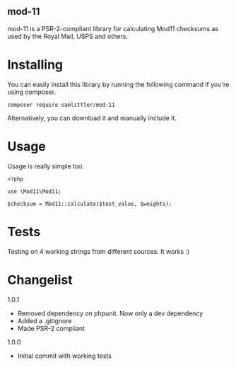 mod-11
-
mod-11 is a PSR-2-compliant library for calculating Mod11 checksums as used by the Royal Mail, USPS and others.

# Installing

You can easily install this library by running the following command if you're using composer.

    composer require samlittler/mod-11
    
Alternatively, you can download it and manually include it.
    
# Usage

Usage is really simple too.

    <?php
    
    use \Mod11\Mod11;
    
    $checksum = Mod11::calculate($test_value, $weights);
    
# Tests

Testing on 4 working strings from different sources. It works :)

# Changelist

1.0.1
- Removed dependency on phpunit. Now only a dev dependency
- Added a .gitignore
- Made PSR-2 compliant

1.0.0
- Initial commit with working tests
